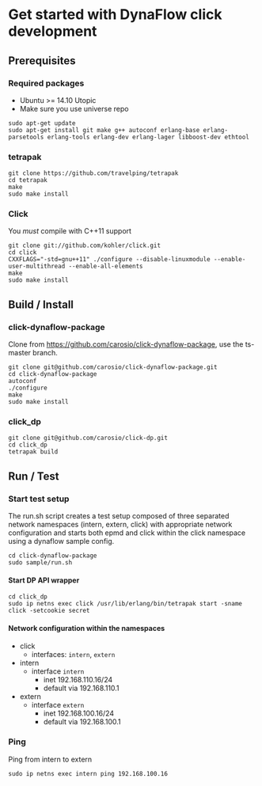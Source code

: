 # Get started with DynaFlow click development
## Prerequisites

### Required packages
 * Ubuntu >= 14.10 Utopic
 * Make sure you use universe repo

```
sudo apt-get update
sudo apt-get install git make g++ autoconf erlang-base erlang-parsetools erlang-tools erlang-dev erlang-lager libboost-dev ethtool
```

### tetrapak

```
git clone https://github.com/travelping/tetrapak
cd tetrapak
make
sudo make install
```


### Click


You *must* compile with C++11 support

```
git clone git://github.com/kohler/click.git
cd click
CXXFLAGS="-std=gnu++11" ./configure --disable-linuxmodule --enable-user-multithread --enable-all-elements
make
sudo make install
```


## Build / Install

### click-dynaflow-package

Clone from https://github.com/carosio/click-dynaflow-package, use the ts-master branch.

```
git clone git@github.com/carosio/click-dynaflow-package.git
cd click-dynaflow-package
autoconf
./configure
make
sudo make install
```


### click_dp

```
git clone git@github.com/carosio/click-dp.git
cd click_dp
tetrapak build
```

## Run / Test

### Start test setup

The run.sh script creates a test setup composed of three separated network namespaces (intern, extern, click) with appropriate network configuration and starts both epmd and click within the click namespace using a dynaflow sample config.


```
cd click-dynaflow-package
sudo sample/run.sh
```



#### Start DP API wrapper

```
cd click_dp
sudo ip netns exec click /usr/lib/erlang/bin/tetrapak start -sname click -setcookie secret
```


#### Network configuration within the namespaces

 * click
   * interfaces: `intern`, `extern`
 * intern
   * interface `intern`
     * inet 192.168.110.16/24
     * default via 192.168.110.1
 * extern
   * interface `extern`
     * inet 192.168.100.16/24
     * default via 192.168.100.1


### Ping
Ping from intern to extern

```
sudo ip netns exec intern ping 192.168.100.16
```
